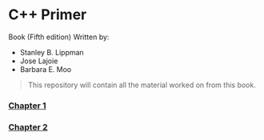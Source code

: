 # C++ Primer
Book (Fifth edition) Written by:
- Stanley B. Lippman
- Jose Lajoie
- Barbara E. Moo

> This repository will contain all the material worked on from this book.

### [Chapter 1](https://github.com/Dfredude/cpp-primer/tree/main/chapter-01)
### [Chapter 2](https://github.com/Dfredude/cpp-primer/tree/main/chapter-02)

